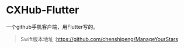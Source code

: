 # CXHub-Flutter
一个github手机客户端，用Flutter写的。

> Swift版本地址 :https://github.com/chenshipeng/ManageYourStars
